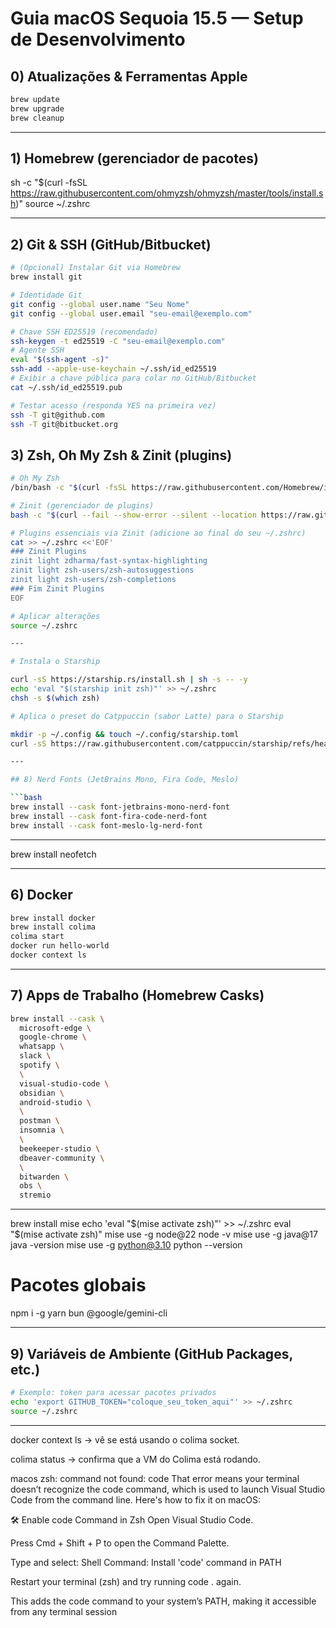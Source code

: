# Guia macOS Sequoia 15.5 — Setup de Desenvolvimento

## 0) Atualizações & Ferramentas Apple

```bash
brew update
brew upgrade
brew cleanup
```

---

## 1) Homebrew (gerenciador de pacotes)

sh -c "$(curl -fsSL https://raw.githubusercontent.com/ohmyzsh/ohmyzsh/master/tools/install.sh)"
source ~/.zshrc

---

## 2) Git & SSH (GitHub/Bitbucket)

```bash
# (Opcional) Instalar Git via Homebrew
brew install git

# Identidade Git
git config --global user.name "Seu Nome"
git config --global user.email "seu-email@exemplo.com"

# Chave SSH ED25519 (recomendado)
ssh-keygen -t ed25519 -C "seu-email@exemplo.com"
# Agente SSH
eval "$(ssh-agent -s)"
ssh-add --apple-use-keychain ~/.ssh/id_ed25519
# Exibir a chave pública para colar no GitHub/Bitbucket
cat ~/.ssh/id_ed25519.pub

# Testar acesso (responda YES na primeira vez)
ssh -T git@github.com
ssh -T git@bitbucket.org
```

## 3) Zsh, Oh My Zsh & Zinit (plugins)

````bash
# Oh My Zsh
/bin/bash -c "$(curl -fsSL https://raw.githubusercontent.com/Homebrew/install/HEAD/install.sh)"

# Zinit (gerenciador de plugins)
bash -c "$(curl --fail --show-error --silent --location https://raw.githubusercontent.com/zdharma-continuum/zinit/HEAD/scripts/install.sh)"

# Plugins essenciais via Zinit (adicione ao final do seu ~/.zshrc)
cat >> ~/.zshrc <<'EOF'
### Zinit Plugins
zinit light zdharma/fast-syntax-highlighting
zinit light zsh-users/zsh-autosuggestions
zinit light zsh-users/zsh-completions
### Fim Zinit Plugins
EOF

# Aplicar alterações
source ~/.zshrc

---

# Instala o Starship

curl -sS https://starship.rs/install.sh | sh -s -- -y
echo 'eval "$(starship init zsh)"' >> ~/.zshrc
chsh -s $(which zsh)

# Aplica o preset do Catppuccin (sabor Latte) para o Starship

mkdir -p ~/.config && touch ~/.config/starship.toml
curl -sS https://raw.githubusercontent.com/catppuccin/starship/refs/heads/main/starship.toml -o ~/.config/starship.toml

---

## 8) Nerd Fonts (JetBrains Mono, Fira Code, Meslo)

```bash
brew install --cask font-jetbrains-mono-nerd-font
brew install --cask font-fira-code-nerd-font
brew install --cask font-meslo-lg-nerd-font
````

---

brew install neofetch

---

## 6) Docker

```bash
brew install docker
brew install colima
colima start
docker run hello-world
docker context ls
```

---

## 7) Apps de Trabalho (Homebrew Casks)

```bash
brew install --cask \
  microsoft-edge \
  google-chrome \
  whatsapp \
  slack \
  spotify \
  \
  visual-studio-code \
  obsidian \
  android-studio \
  \
  postman \
  insomnia \
  \
  beekeeper-studio \
  dbeaver-community \
  \
  bitwarden \
  obs \
  stremio
```

---

brew install mise
echo 'eval "$(mise activate zsh)"' >> ~/.zshrc
eval "$(mise activate zsh)"
mise use -g node@22
node -v
mise use -g java@17
java -version
mise use -g python@3.10
python --version

# Pacotes globais

npm i -g yarn bun @google/gemini-cli

---

## 9) Variáveis de Ambiente (GitHub Packages, etc.)

```bash
# Exemplo: token para acessar pacotes privados
echo 'export GITHUB_TOKEN="coloque_seu_token_aqui"' >> ~/.zshrc
source ~/.zshrc
```

---

docker context ls → vê se está usando o colima socket.

colima status → confirma que a VM do Colima está rodando.

macos zsh: command not found: code
That error means your terminal doesn’t recognize the code command, which is used to launch Visual Studio Code from the command line. Here's how to fix it on macOS:

🛠️ Enable code Command in Zsh
Open Visual Studio Code.

Press Cmd + Shift + P to open the Command Palette.

Type and select: Shell Command: Install 'code' command in PATH

Restart your terminal (zsh) and try running code . again.

This adds the code command to your system’s PATH, making it accessible from any terminal session
